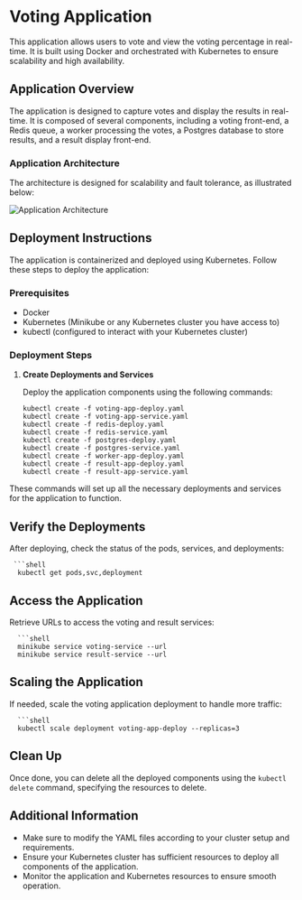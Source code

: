 # Voting Application

This application allows users to vote and view the voting percentage in real-time. It is built using Docker and orchestrated with Kubernetes to ensure scalability and high availability.

## Application Overview

The application is designed to capture votes and display the results in real-time. It is composed of several components, including a voting front-end, a Redis queue, a worker processing the votes, a Postgres database to store results, and a result display front-end.

### Application Architecture

The architecture is designed for scalability and fault tolerance, as illustrated below:

![Application Architecture](https://github.com/SidhantMathur20/Voting-Application/assets/88873670/111fffb9-b8cd-476d-9598-3ff914406fb7 "Application Architecture Diagram")

## Deployment Instructions

The application is containerized and deployed using Kubernetes. Follow these steps to deploy the application:

### Prerequisites

- Docker
- Kubernetes (Minikube or any Kubernetes cluster you have access to)
- kubectl (configured to interact with your Kubernetes cluster)

### Deployment Steps

1. **Create Deployments and Services**

   Deploy the application components using the following commands:

   ```shell
   kubectl create -f voting-app-deploy.yaml
   kubectl create -f voting-app-service.yaml
   kubectl create -f redis-deploy.yaml
   kubectl create -f redis-service.yaml
   kubectl create -f postgres-deploy.yaml
   kubectl create -f postgres-service.yaml
   kubectl create -f worker-app-deploy.yaml
   kubectl create -f result-app-deploy.yaml
   kubectl create -f result-app-service.yaml

These commands will set up all the necessary deployments and services for the application to function.

## Verify the Deployments

After deploying, check the status of the pods, services, and deployments:

     ```shell
      kubectl get pods,svc,deployment


## Access the Application

Retrieve URLs to access the voting and result services:

      ```shell
      minikube service voting-service --url
      minikube service result-service --url

## Scaling the Application

If needed, scale the voting application deployment to handle more traffic:

      ```shell
      kubectl scale deployment voting-app-deploy --replicas=3

## Clean Up

Once done, you can delete all the deployed components using the `kubectl delete` command, specifying the resources to delete.

## Additional Information

- Make sure to modify the YAML files according to your cluster setup and requirements.
- Ensure your Kubernetes cluster has sufficient resources to deploy all components of the application.
- Monitor the application and Kubernetes resources to ensure smooth operation.

